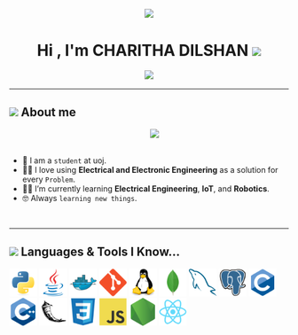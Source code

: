 <p align="center">
  <img src="https://github.com/thompsonemerson/thompsonemerson/raw/master/cover-thompson.png" height="200"/>
</p>

<h1 align="center"><b>Hi , I'm CHARITHA DILSHAN  </b><img src="https://media.giphy.com/media/hvRJCLFzcasrR4ia7z/giphy.gif" width="35"></h1>
<!--  -->

<p align="center">
  <a href="https://github.com/DenverCoder1/readme-typing-svg">
    <img src="https://readme-typing-svg.herokuapp.com?font=Time+New+Roman&color=cyan&size=25&center=true&vCenter=true&width=700&height=100&lines=Welcome+to+my+GitHub!;+Self-taught;+Electrical+and+Electronic+Engineering+Student;+Active+Learner/Researcher;+Love+to+learn+new+things..<3" />
  </a>
</p>

---
## <picture><img src = "https://github.com/7oSkaaa/7oSkaaa/blob/main/Images/about_me.gif?raw=true" width = 50px></picture> About me

<picture> <img align="right" src="https://github.com/7oSkaaa/7oSkaaa/blob/main/Images/Right_Side.gif?raw=true" width = 250px></picture>

<br>
<br>

- :school: I am a `student` at uoj.
- :technologist: I love using **Electrical and Electronic Engineering** as a solution for every `Problem`.
- :student: I’m currently learning **Electrical Engineering**, **IoT**, and **Robotics**.
- :nerd_face: Always `learning new things`.

<br>

---
## <img src="https://media.giphy.com/media/ObNTw8Uzwy6KQ/giphy.gif" width="30px">&nbsp;Languages & Tools I Know...
<p align="left">
  <img height="50" src="https://raw.githubusercontent.com/devicons/devicon/master/icons/python/python-original.svg" alt="Python">

  <img height="50" src="https://raw.githubusercontent.com/devicons/devicon/master/icons/java/java-original.svg" alt="Java">
  <img height="50" src="https://raw.githubusercontent.com/devicons/devicon/master/icons/docker/docker-original.svg" alt="Docker">
  <img height="50" src="https://raw.githubusercontent.com/devicons/devicon/master/icons/git/git-original.svg" alt="Git">
  <img height="50" src="https://raw.githubusercontent.com/devicons/devicon/master/icons/linux/linux-original.svg" alt="Linux">
  <img height="50" src="https://raw.githubusercontent.com/devicons/devicon/master/icons/mongodb/mongodb-original.svg" alt="MongoDB">
  <img height="50" src="https://raw.githubusercontent.com/devicons/devicon/master/icons/mysql/mysql-original.svg" alt="MySQL">
  <img height="50" src="https://raw.githubusercontent.com/devicons/devicon/master/icons/postgresql/postgresql-original.svg" alt="PostgreSQL">
  <img height="50" src="https://raw.githubusercontent.com/devicons/devicon/master/icons/c/c-original.svg" alt="C">
  <img height="50" src="https://raw.githubusercontent.com/devicons/devicon/master/icons/cplusplus/cplusplus-original.svg" alt="C++">
  <img height="50" src="https://raw.githubusercontent.com/devicons/devicon/master/icons/flask/flask-original.svg" alt="Flask">
  <img height="50" src="https://raw.githubusercontent.com/devicons/devicon/master/icons/css3/css3-original.svg" alt="CSS3">
  <img height="50" src="https://raw.githubusercontent.com/devicons/devicon/master/icons/javascript/javascript-original.svg" alt="JavaScript">
  <img height="50" src="https://raw.githubusercontent.com/devicons/devicon/master/icons/nodejs/nodejs-original.svg" alt="Node.js">
  <img height="50" src="https://raw.githubusercontent.com/devicons/devicon/master/icons/react/react-original.svg" alt="React">
 
</p>
<!--







**alphaz175/alphaz175** is a ✨ _special_ ✨ repository because its `README.md` (this file) appears on your GitHub profile.

Here are some ideas to get you started:

- 🔭 I’m currently working on ...
- 🌱 I’m currently learning ...
- 👯 I’m looking to collaborate on ...
- 🤔 I’m looking for help with ...
- 💬 Ask me about ...
- 📫 How to reach me: ...
- 😄 Pronouns: ...
- ⚡ Fun fact: ...
-->
